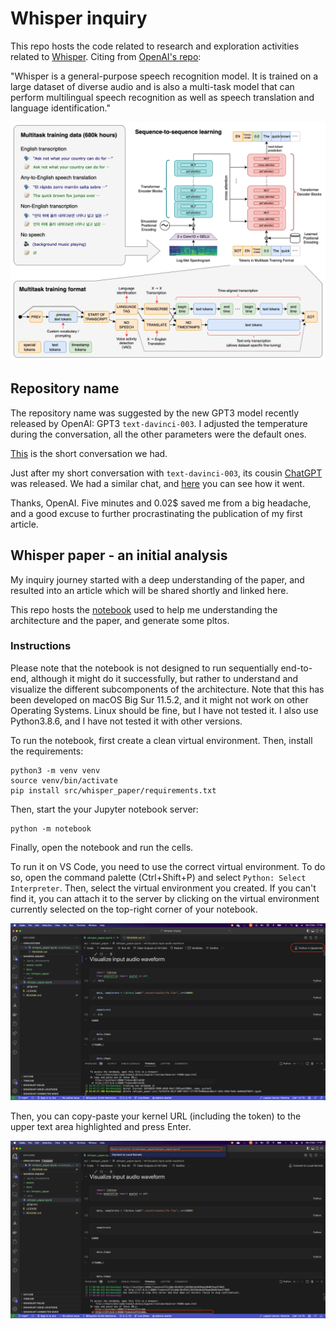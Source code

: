 # Whisper inquiry
This repo hosts the code related to research and exploration activities related to [Whisper](https://cdn.openai.com/papers/whisper.pdf). Citing from [OpenAI's repo](https://github.com/openai/whisper):

"Whisper is a general-purpose speech recognition model. It is trained on a large dataset of diverse audio and is also a multi-task model that can perform multilingual speech recognition as well as speech translation and language identification."

<div class="img-div-any-width" markdown="0">
  <img src="./assets/img/whisper-approach-openai-repo.png" />
  <br />

</div>

## Repository name
The repository name was suggested by the new GPT3 model recently released by OpenAI: GPT3 `text-davinci-003`. I adjusted the temperature during the conversation, all the other parameters were the default ones.

[This](docs/repo_name.md) is the short conversation we had.

Just after my short conversation with `text-davinci-003`, its cousin [ChatGPT](https://openai.com/blog/chatgpt/) was released. We had a similar chat, and [here](docs/repo_name_chatgpt.md) you can see how it went.

Thanks, OpenAI. Five minutes and 0.02$ saved me from a big headache, and a good excuse to further procrastinating the publication of my first article.

## Whisper paper - an initial analysis
My inquiry journey started with a deep understanding of the paper, and resulted into an article which will be shared shortly and linked here.

This repo hosts the [notebook](src/whisper_paper/whisper_paper.ipynb) used to help me understanding the architecture and the paper, and generate some pltos.

### Instructions
Please note that the notebook is not designed to run sequentially end-to-end, although it might do it successfully, but rather to understand and visualize the different subcomponents of the architecture. Note that this has been developed on macOS Big Sur 11.5.2, and it might not work on other Operating Systems. Linux should be fine, but I have not tested it. I also use Python3.8.6, and I have not tested it with other versions.

To run the notebook, first create a clean virtual environment. Then, install the requirements:
```
python3 -m venv venv
source venv/bin/activate
pip install src/whisper_paper/requirements.txt
```

Then, start the your Jupyter notebook server:
```
python -m notebook
```

Finally, open the notebook and run the cells.

To run it on VS Code, you need to use the correct virtual environment. To do so, open the command palette (Ctrl+Shift+P) and select `Python: Select Interpreter`. Then, select the virtual environment you created. If you can't find it, you can attach it to the server by clicking on the virtual environment currently selected on the top-right corner of your notebook. 

<div class="img-div-any-width" markdown="0">
  <img src="./assets/img/select_venv_notebook.png" />
  <br />

</div>

Then, you can copy-paste your kernel URL (including the token) to the upper text area highlighted and press Enter.

<div class="img-div-any-width" markdown="0">
  <img src="./assets/img/select_kernel.png" />
  <br />

</div>
